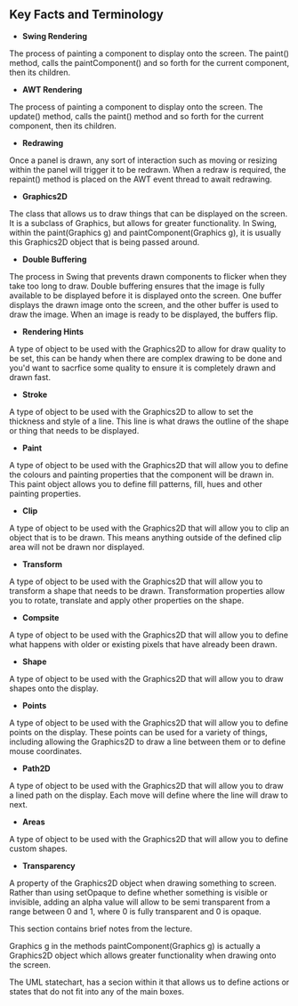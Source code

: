 ## Key Facts and Terminology

- **Swing Rendering**

The process of painting a component to display onto the screen. The paint() method, calls the paintComponent() and so forth for the current component, then its children.

- **AWT Rendering**

The process of painting a component to display onto the screen. The update() method, calls the paint() method and so forth for the current component, then its children.

- **Redrawing**

Once a panel is drawn, any sort of interaction such as moving or resizing within the panel will trigger it to be redrawn. When a redraw is required, the repaint() method is placed on the AWT event thread to await redrawing.

- **Graphics2D**

The class that allows us to draw things that can be displayed on the screen. It is a subclass of Graphics, but allows for greater functionality. In Swing, within the paint(Graphics g) and paintComponent(Graphics g), it is usually this Graphics2D object that is being passed around.

- **Double Buffering**

The process in Swing that prevents drawn components to flicker when they take too long to draw. Double buffering ensures that the image is fully available to be displayed before it is displayed onto the screen. One buffer displays the drawn image onto the screen, and the other buffer is used to draw the image. When an image is ready to be displayed, the buffers flip.

- **Rendering Hints**

A type of object to be used with the Graphics2D to allow for draw quality to be set, this can be handy when there are complex drawing to be done and you'd want to sacrfice some quality to ensure it is completely drawn and drawn fast.

- **Stroke**

A type of object to be used with the Graphics2D to allow to set the thickness and style of a line. This line is what draws the outline of the shape or thing that needs to be displayed.

- **Paint**

A type of object to be used with the Graphics2D that will allow you to define the colours and painting properties that the component will be drawn in. This paint object allows you to define fill patterns, fill, hues and other painting properties.

- **Clip**

A type of object to be used with the Graphics2D that will allow you to clip an object that is to be drawn. This means anything outside of the defined clip area will not be drawn nor displayed.

- **Transform**

A type of object to be used with the Graphics2D that will allow you to transform a shape that needs to be drawn. Transformation properties allow you to rotate, translate and apply other properties on the shape.

- **Compsite**

A type of object to be used with the Graphics2D that will allow you to define what happens with older or existing pixels that have already been drawn.

- **Shape**

A type of object to be used with the Graphics2D that will allow you to draw shapes onto the display.

- **Points**

A type of object to be used with the Graphics2D that will allow you to define points on the display. These points can be used for a variety of things, including allowing the Graphics2D to draw a line between them or to define mouse coordinates.

- **Path2D**

A type of object to be used with the Graphics2D that will allow you to draw a lined path on the display. Each move will define where the line will draw to next.

- **Areas**

A type of object to be used with the Graphics2D that will allow you to define custom shapes.

- **Transparency**

A property of the Graphics2D object when drawing something to screen. Rather than using setOpaque to define whether something is visible or invisible, adding an alpha value will allow to be semi transparent from a range between 0 and 1, where 0 is fully transparent and 0 is opaque.

This section contains brief notes from the lecture.

Graphics g in the methods paintComponent(Graphics g) is actually a Graphics2D object which allows greater functionality when drawing onto the screen.

The UML statechart, has a secion within it that allows us to define actions or states that do not fit into any of the main boxes. 
